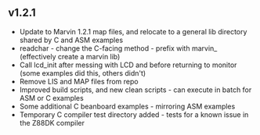 ## v1.2.1
  * Update to Marvin 1.2.1 map files, and relocate to a general lib directory shared by C and ASM examples
  * readchar - change the C-facing method - prefix with marvin_ (effectively create a marvin lib)
  * Call lcd_init after messing with LCD and before returning to monitor (some examples did this, others didn't)
  * Remove LIS and MAP files from repo
  * Improved build scripts, and new clean scripts - can execute in batch for ASM or C examples
  * Some additional C beanboard examples - mirroring ASM examples
  * Temporary C compiler test directory added - tests for a known issue in the Z88DK compiler
